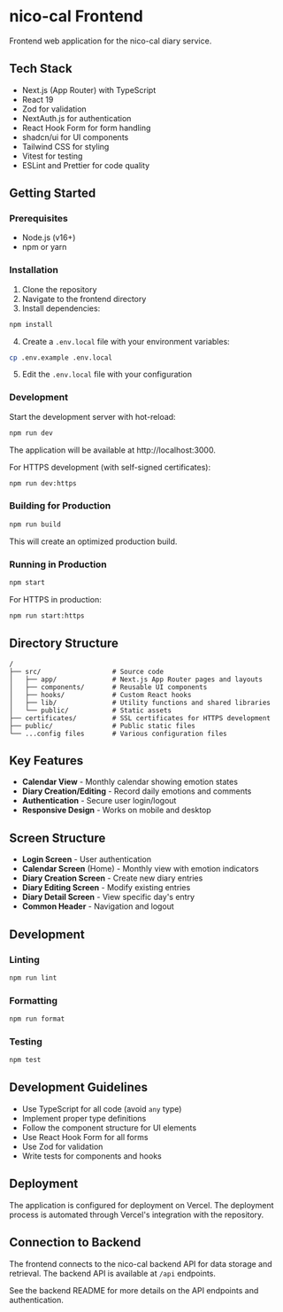 # nico-cal Frontend

Frontend web application for the nico-cal diary service.

## Tech Stack

- Next.js (App Router) with TypeScript
- React 19
- Zod for validation
- NextAuth.js for authentication
- React Hook Form for form handling
- shadcn/ui for UI components
- Tailwind CSS for styling
- Vitest for testing
- ESLint and Prettier for code quality

## Getting Started

### Prerequisites

- Node.js (v16+)
- npm or yarn

### Installation

1. Clone the repository
2. Navigate to the frontend directory
3. Install dependencies:

```bash
npm install
```

4. Create a `.env.local` file with your environment variables:

```bash
cp .env.example .env.local
```

5. Edit the `.env.local` file with your configuration

### Development

Start the development server with hot-reload:

```bash
npm run dev
```

The application will be available at http://localhost:3000.

For HTTPS development (with self-signed certificates):

```bash
npm run dev:https
```

### Building for Production

```bash
npm run build
```

This will create an optimized production build.

### Running in Production

```bash
npm start
```

For HTTPS in production:

```bash
npm run start:https
```

## Directory Structure

```
/
├── src/                  # Source code
│   ├── app/              # Next.js App Router pages and layouts
│   ├── components/       # Reusable UI components
│   ├── hooks/            # Custom React hooks
│   ├── lib/              # Utility functions and shared libraries
│   └── public/           # Static assets
├── certificates/         # SSL certificates for HTTPS development
├── public/               # Public static files
└── ...config files       # Various configuration files
```

## Key Features

- **Calendar View** - Monthly calendar showing emotion states
- **Diary Creation/Editing** - Record daily emotions and comments
- **Authentication** - Secure user login/logout
- **Responsive Design** - Works on mobile and desktop

## Screen Structure

- **Login Screen** - User authentication
- **Calendar Screen** (Home) - Monthly view with emotion indicators
- **Diary Creation Screen** - Create new diary entries
- **Diary Editing Screen** - Modify existing entries
- **Diary Detail Screen** - View specific day's entry
- **Common Header** - Navigation and logout

## Development

### Linting

```bash
npm run lint
```

### Formatting

```bash
npm run format
```

### Testing

```bash
npm test
```

## Development Guidelines

- Use TypeScript for all code (avoid `any` type)
- Implement proper type definitions
- Follow the component structure for UI elements
- Use React Hook Form for all forms
- Use Zod for validation
- Write tests for components and hooks

## Deployment

The application is configured for deployment on Vercel. The deployment process is automated through Vercel's integration with the repository.

## Connection to Backend

The frontend connects to the nico-cal backend API for data storage and retrieval. The backend API is available at `/api` endpoints.

See the backend README for more details on the API endpoints and authentication.
